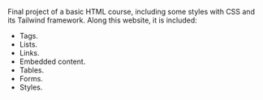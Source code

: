 Final project of a basic HTML course, including some styles with CSS and its Tailwind framework.
Along this website, it is included:
- Tags.
- Lists.
- Links.
- Embedded content.
- Tables.
- Forms.
- Styles.
